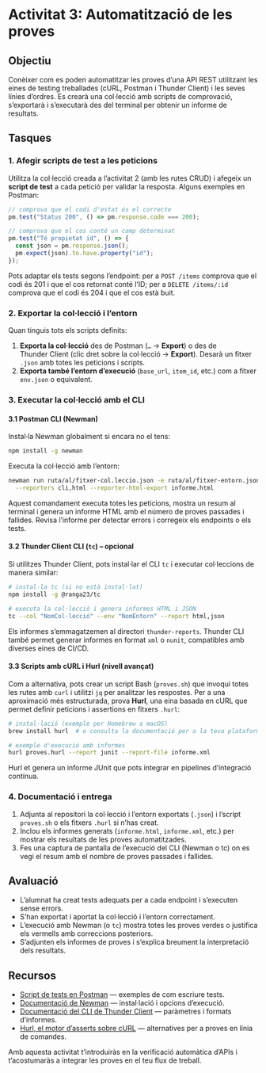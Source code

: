 # Activitat 3: Automatització de les proves

## Objectiu

Conèixer com es poden automatitzar les proves d’una API REST utilitzant les eines de testing treballades (cURL, Postman i Thunder Client) i les seves línies d’ordres. Es crearà una col·lecció amb scripts de comprovació, s’exportarà i s’executarà des del terminal per obtenir un informe de resultats.

## Tasques

### 1. Afegir scripts de test a les peticions

Utilitza la col·lecció creada a l’activitat 2 (amb les rutes CRUD) i afegeix un **script de test** a cada petició per validar la resposta. Alguns exemples en Postman:

```javascript
// comprova que el codi d'estat és el correcte
pm.test("Status 200", () => pm.response.code === 200);

// comprova que el cos conté un camp determinat
pm.test("Té propietat id", () => {
  const json = pm.response.json();
  pm.expect(json).to.have.property("id");
});
```

Pots adaptar els tests segons l’endpoint: per a `POST /items` comprova que el codi és 201 i que el cos retornat conté l’ID; per a `DELETE /items/:id` comprova que el codi és 204 i que el cos està buit.

### 2. Exportar la col·lecció i l’entorn

Quan tinguis tots els scripts definits:

1. **Exporta la col·lecció** des de Postman (`…` → **Export**) o des de Thunder Client (clic dret sobre la col·lecció → **Export**). Desarà un fitxer `.json` amb totes les peticions i scripts.
2. **Exporta també l’entorn d’execució** (`base_url`, `item_id`, etc.) com a fitxer `env.json` o equivalent.

### 3. Executar la col·lecció amb el CLI

#### 3.1 Postman CLI (Newman)

Instal·la Newman globalment si encara no el tens:

```bash
npm install -g newman
```

Executa la col·lecció amb l’entorn:

```bash
newman run ruta/al/fitxer-col.leccio.json -e ruta/al/fitxer-entorn.json \
  --reporters cli,html --reporter-html-export informe.html
```

Aquest comandament executa totes les peticions, mostra un resum al terminal i genera un informe HTML amb el número de proves passades i fallides. Revisa l’informe per detectar errors i corregeix els endpoints o els tests.

#### 3.2 Thunder Client CLI (`tc`) – opcional

Si utilitzes Thunder Client, pots instal·lar el CLI `tc` i executar col·leccions de manera similar:

```bash
# instal·la tc (si no està instal·lat)
npm install -g @ranga23/tc

# executa la col·lecció i genera informes HTML i JSON
tc --col "NomCol·lecció" --env "NomEntorn" --report html,json
```

Els informes s’emmagatzemen al directori `thunder-reports`. Thunder CLI també permet generar informes en format `xml` o `nunit`, compatibles amb diverses eines de CI/CD.

#### 3.3 Scripts amb cURL i Hurl (nivell avançat)

Com a alternativa, pots crear un script Bash (`proves.sh`) que invoqui totes les rutes amb `curl` i utilitzi `jq` per analitzar les respostes. Per a una aproximació més estructurada, prova **Hurl**, una eina basada en cURL que permet definir peticions i assertions en fitxers `.hurl`:

```bash
# instal·lació (exemple per Homebrew a macOS)
brew install hurl  # o consulta la documentació per a la teva plataforma

# exemple d'execució amb informes
hurl proves.hurl --report junit --report-file informe.xml
```

Hurl et genera un informe JUnit que pots integrar en pipelines d’integració contínua.

### 4. Documentació i entrega

1. Adjunta al repositori la col·lecció i l’entorn exportats (`.json`) i l’script `proves.sh` o els fitxers `.hurl` si n’has creat.
2. Inclou els informes generats (`informe.html`, `informe.xml`, etc.) per mostrar els resultats de les proves automatitzades.
3. Fes una captura de pantalla de l’execució del CLI (Newman o tc) on es vegi el resum amb el nombre de proves passades i fallides.

## Avaluació

- L’alumnat ha creat tests adequats per a cada endpoint i s’executen sense errors.
- S’han exportat i aportat la col·lecció i l’entorn correctament.
- L’execució amb Newman (o `tc`) mostra totes les proves verdes o justifica els vermells amb correccions posteriors.
- S’adjunten els informes de proves i s’explica breument la interpretació dels resultats.

## Recursos

- [Script de tests en Postman](https://learning.postman.com/docs/writing-scripts/script-references/test-examples/) — exemples de com escriure tests.
- [Documentació de Newman](https://github.com/postmanlabs/newman) — instal·lació i opcions d’execució.
- [Documentació del CLI de Thunder Client](https://www.thunderclient.com) — paràmetres i formats d’informes.
- [Hurl, el motor d’asserts sobre cURL](https://hurl.dev) — alternatives per a proves en línia de comandes.

Amb aquesta activitat t’introduiràs en la verificació automàtica d’APIs i t’acostumaràs a integrar les proves en el teu flux de treball.
